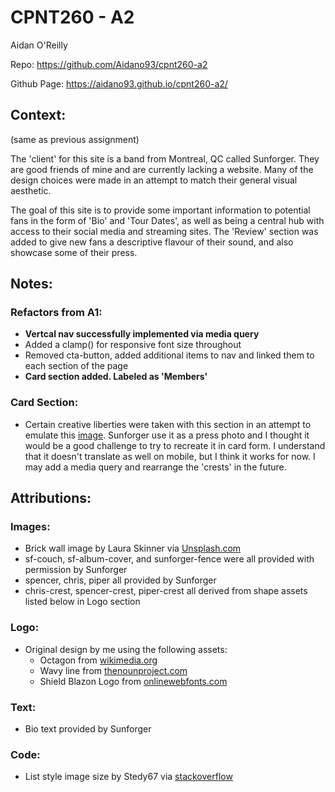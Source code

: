 # CPNT260 - A2 

Aidan O'Reilly

Repo: https://github.com/Aidano93/cpnt260-a2

Github Page: https://aidano93.github.io/cpnt260-a2/

## Context:

(same as previous assignment)

The 'client' for this site is a band from Montreal, QC called Sunforger. They are good friends of mine and are currently lacking a website. Many of the design choices were made in an attempt to match their general visual aesthetic.

The goal of this site is to provide some important information to potential fans in the form of 'Bio' and 'Tour Dates', as well as being a central hub with access to their social media and streaming sites. The 'Review' section was added to give new fans a descriptive flavour of their sound, and also showcase some of their press.

## Notes:

### Refactors from A1:
- **Vertcal nav successfully implemented via media query**
- Added a clamp() for responsive font size throughout
- Removed cta-button, added additional items to nav and linked them to each section of the page
- **Card section added. Labeled as 'Members'**

### Card Section:
- Certain creative liberties were taken with this section in an attempt to emulate this [image](https://www.facebook.com/sunforgerband/photos/a.1654248918137430/2707730806122564/). Sunforger use it as a press photo and I thought it would be a good challenge to try to recreate it in card form. I understand that it doesn't translate as well on mobile, but I think it works for now. I may add a media query and rearrange the 'crests' in the future.

## Attributions:

### Images:

- Brick wall image by Laura Skinner via [Unsplash.com](https://unsplash.com/license)
- sf-couch, sf-album-cover, and sunforger-fence were all provided with permission by Sunforger
- spencer, chris, piper all provided by Sunforger
- chris-crest, spencer-crest, piper-crest all derived from shape assets listed below in Logo section

### Logo:

- Original design by me using the following assets:
  - Octagon from [wikimedia.org](https://commons.wikimedia.org/wiki/File:Octagon_2.svg)
  - Wavy line from [thenounproject.com](https://thenounproject.com/term/wavy-line/924541/)
  - Shield Blazon Logo from [onlinewebfonts.com](https://www.onlinewebfonts.com/icon/447897)

### Text:
- Bio text provided by Sunforger

### Code:

- List style image size by Stedy67 via [stackoverflow](https://stackoverflow.com/questions/7775594/css-list-style-image-size)

